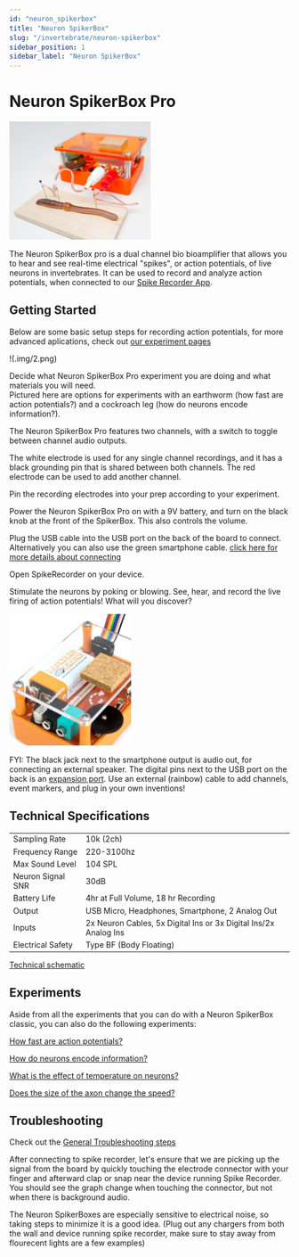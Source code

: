 ```yaml
---
id: "neuron_spikerbox"
title: "Neuron SpikerBox"
slug: "/invertebrate/neuron-spikerbox"
sidebar_position: 1
sidebar_label: "Neuron SpikerBox"
---
```


# Neuron SpikerBox Pro #

![nsb pro](./img/1.png)

The Neuron SpikerBox pro is a dual channel bio bioamplifier that allows you to hear and see real-time electrical "spikes", or action potentials, of live neurons in invertebrates. It can be used to record and analyze action potentials, when connected to our [Spike Recorder App](../../Software/SpikeRecorder/). 

## Getting Started ##

Below are some basic setup steps for recording action potentials, for more advanced aplications, check out [our experiment pages](#experiments)

!(.img/2.png)

Decide what Neuron SpikerBox Pro experiment you are doing and what materials you will need.  
Pictured here are options for experiments with an earthworm (how fast are action potentials?) and a  cockroach leg (how do neurons encode information?).


The Neuron SpikerBox Pro features two channels, with a switch to toggle between channel audio outputs.  

The white electrode is used for any single channel recordings, and it has a black grounding pin that is shared between both channels. The red electrode can be used to add another channel. 

Pin the recording electrodes into your prep according to your experiment.


Power the Neuron SpikerBox Pro on with a 9V battery, and turn on the black knob at the front of the SpikerBox. This also controls the volume.


Plug the USB cable into the USB port on the back of the board to connect. Alternatively you can also use the green smartphone cable. [click here for more details about connecting](../../Software/SpikeRecorder/)

Open SpikeRecorder on your device.

Stimulate the neurons by poking or blowing. See, hear, and record the live firing of action potentials! What will you discover?

![5](./img/5.png)

FYI: The black jack next to the smartphone output is audio out, for connecting an external speaker. The digital pins next to the USB port on the back is an [expansion port](../../Engineering/ExpansionPort/). Use an external (rainbow) cable to add channels, event markers, and plug in your own inventions!

## Technical Specifications ##

|||
|---|---|
|Sampling Rate |10k (2ch)|
|Frequency Range |220-3100hz|
|Max Sound Level |104 SPL|
|Neuron Signal SNR |30dB|
|Battery Life |4hr at Full Volume, 18 hr Recording|
|Output |USB Micro, Headphones, Smartphone, 2 Analog Out|
|Inputs |2x Neuron Cables, 5x Digital Ins or 3x Digital Ins/2x Analog Ins|
|Electrical Safety |Type BF (Body Floating)|

[Technical schematic](https://backyardbrains.com/products/files/Neuron.Spikerbox.Pro.V1.pdf)

## Experiments ##
Aside from all the experiments that you can do with a Neuron SpikerBox classic, you can also do the following experiments:


[How fast are action potentials?](https://backyardbrains.com/experiments/NeuronSpikerBoxPro)

[How do neurons encode information?](https://backyardbrains.com/experiments/ratecoding)

[What is the effect of temperature on neurons?](https://backyardbrains.com/experiments/WormTemperature)

[Does the size of the axon change the speed?](https://backyardbrains.com/experiments/wormstretch)

## Troubleshooting ##

Check out the [General Troubleshooting steps](../../index.md#troubleshooting)

After connecting to spike recorder, let's ensure that we are picking up the signal from the board by quickly touching the electrode connector with your finger and afterward clap or snap near the device running Spike Recorder. You should see the graph change when touching the connector, but not when there is background audio.

The Neuron SpikerBoxes are especially sensitive to electrical noise, so taking steps to minimize it is a good idea. (Plug out any chargers from both the wall and device running spike recorder, make sure to stay away from flourecent lights are a few examples)
